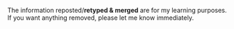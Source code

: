 
The information reposted/__retyped & merged__ are for my learning purposes.
 If you want anything removed, please let me know immediately. 